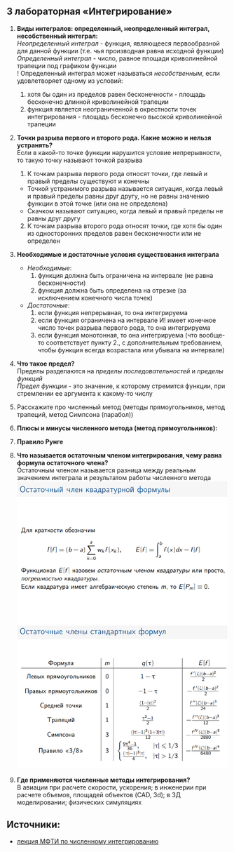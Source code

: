 ## 3 лабораторная «Интегрирование»

1) **Виды интегралов: определенный, неопределенный интеграл, несобственный интеграл:** <br>
   _Неопределенный интеграл_ - функция, являющееся первообразной для данной функции (т.е. чья производная равна исходной
   функции) <br>
   _Определенный интеграл_ - число, равное площади криволинейной трапеции под графиком функции <br>
   ! Определенный интеграл может называться _несобственным_, если удовлетворяет одному из условий: <br>
   1. хотя бы один из пределов равен бесконечности - площадь бесконечно длинной криволинейной трапеции
   2. функция является неограниченной в окрестности точек интегрирования - площадь бесконечно высокой криволинейной
      трапеции

2) **Точки разрыва первого и второго рода. Какие можно и нельзя устранять?** <br>
   Если в какой-то точке функции нарушится условие непрерывности, то такую точку называют точкой разрыва

   1. К точкам разрыва первого рода относят точки, где левый и правый пределы существуют и конечны

   - Точкой устранимого разрыва называется ситуация, когда левый и правый пределы равны друг другу, но не равны значению
     функции в этой точке (или она не определена)
   - Скачком называют ситуацию, когда левый и правый пределы не равны друг другу

   2. К точкам разрыва второго рода относят точки, где хотя бы один из односторонних пределов равен бесконечности или не
      определен

3) **Необходимые и достаточные условия существования интеграла** <br>
    - _Необходимые_:
        1. функция должна быть ограничена на интервале (не равна бесконечности)
        2. функция должна быть определена на отрезке (за исключением конечного числа точек) 
    - _Достаточные_:
        1. если функция непрерывная, то она интегрируема
        2. если функция ограничена на интервале И! имеет конечное число точек разрыва первого рода, то она интегрируема
        3. если функция монотонная, то она интегрируема (что вообще-то соответствует пункту 2., с дополнительным
           требованием, чтобы функция всегда возрастала или убывала на интервале)

4) **Что такое предел?** <br>
   Пределы разделаются на _пределы последовательностей_ и _пределы функций_ <br>
   _Предел функции_ - это значение, к которому стремится функции, при стремлении ее аргумента к какому-то числу

5) Расскажите про численный метод (методы прямоугольников, метод трапеций, метод Симпсона (парабол))

6) **Плюсы и минусы численного метода (метод прямоугольников):** <br>

7) **Правило Рунге**

8) **Что называется остаточным членом интегрирования, чему равна формула остаточного члена?** <br>
Остаточным членом называется разница между реальным значением интеграла и результатом работы численного метода
![img_1.png](images/img_1.png)
![img.png](images/img.png)

9) **Где применяются численные методы интегрирования?** <br>
В авиации при расчете скорости, ускорения; в инженерии при расчете объемов, площадей объектов (CAD, 3d); в 3Д моделировании; физических симуляциях


## Источники:
- [лекция МФТИ по численному интегрированию](https://mipt.ru/upload/medialibrary/235/integration.pdf)